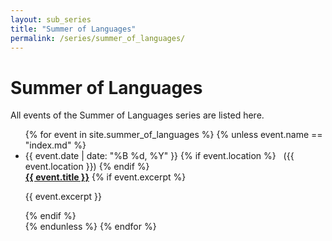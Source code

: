 ```yaml
---
layout: sub_series
title: "Summer of Languages"
permalink: /series/summer_of_languages/
---
```


# Summer of Languages

All events of the Summer of Languages series are listed here.

<ul>
  {% for event in site.summer_of_languages %}
    {% unless event.name == "index.md" %}
      <li class="news">
        <span class="small">
          {{ event.date | date: "%B %d, %Y" }}
          {% if event.location %}
            &nbsp; ({{ event.location }})
          {% endif %}
        </span>
        <br>
        <strong><a href="{{ event.url }}">{{ event.title }}</a></strong>
        {% if event.excerpt %}
          <p>{{ event.excerpt }}</p>
        {% endif %}
      </li>
    {% endunless %}
  {% endfor %}
</ul>
